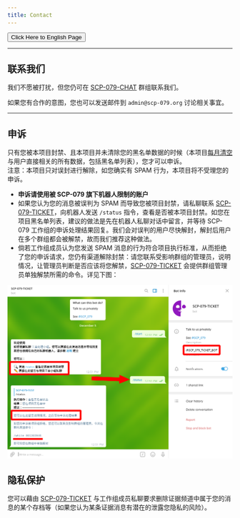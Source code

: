 ```yaml
---
title: Contact
---
```


<link rel="stylesheet" href="/css/chinese.css">
<button onmouseover="PlaySound('totop1')" onmouseout="StopSound('totop1')" onclick="window.location.href = '/contact/';" class="en">Click Here to English Page</button>

---

## 联系我们

我们不愿被打扰，但您仍可在 [SCP-079-CHAT](https://t.me/SCP_079_CHAT) 群组联系我们。

如果您有合作的意图，您也可以发送邮件到 `admin@scp-079.org` 讨论相关事宜。

---

## 申诉

只有您被本项目封禁、且本项目并未清除您的黑名单数据的时候（本项目[每月清空](/principles-zh/#数据最少原则)与用户直接相关的所有数据，包括黑名单列表），您才可以申诉。
<br>注意：本项目只对误封进行解除，如您确实有 SPAM 行为，本项目将不受理您的申诉。

- **申诉请使用被 SCP-079 旗下机器人限制的账户**
- 如果您认为您的消息被误判为 SPAM 而导致您被项目封禁，请私聊联系 [SCP-079-TICKET](https://t.me/SCP_079_TICKET_BOT)，向机器人发送 `/status` 指令，查看是否被本项目封禁。如您在项目黑名单列表，建议的做法是先在机器人私聊对话中留言，并等待 SCP-079 工作组的申诉处理结果回复。我们会对误判的用户尽快解封，解封后用户在多个群组都会被解禁，故而我们推荐这种做法。
- 倘若工作组成员认为您发送 SPAM 消息的行为符合项目执行标准，从而拒绝了您的申诉请求，您仍有渠道解除封禁：请您联系受影响群组的管理员，说明情况，让管理员判断是否应该将您解禁，[SCP-079-TICKET](https://t.me/SCP_079_TICKET_BOT) 会提供群组管理员单独解禁所需的命令。详见下图：

![SCP-079-TICKET 私聊对话截图](/images/ticket/appeal.png)

## 隐私保护

您可以藉由 [SCP-079-TICKET](https://t.me/SCP_079_TICKET_BOT) 与工作组成员私聊要求删除证据频道中属于您的消息的某个存档等（如果您认为某条证据消息有潜在的泄露您隐私的风险）。

<audio src="/audio/page/contact.ogg" autoplay></audio>
